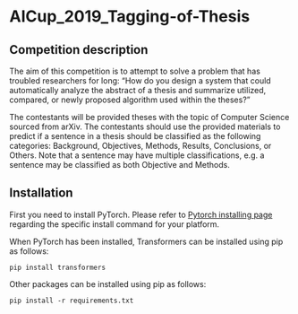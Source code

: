 # AICup_2019_Tagging-of-Thesis

## Competition description

The aim of this competition is to attempt to solve a problem that has troubled researchers for long: “How do you design a system that could automatically analyze the abstract of a thesis and summarize utilized, compared, or newly proposed algorithm used within the theses?”

The contestants will be provided theses with the topic of Computer Science sourced from arXiv. The contestants should use the provided materials to predict if a sentence in a thesis should be classified as the following categories: Background, Objectives, Methods, Results, Conclusions, or Others. Note that a sentence may have multiple classifications, e.g. a sentence may be classified as both Objective and Methods.

## Installation

First you need to install PyTorch. Please refer to [Pytorch installing page](https://pytorch.org/get-started/locally/#start-locally) regarding the specific install command for your platform.

When PyTorch has been installed, Transformers can be installed using pip as follows:
```
pip install transformers
```

Other packages can be installed using pip as follows:
```
pip install -r requirements.txt
```
